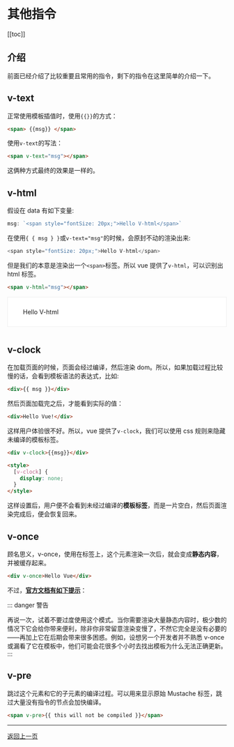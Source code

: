 # 其他指令

[[toc]]

## 介绍

前面已经介绍了比较重要且常用的指令，剩下的指令在这里简单的介绍一下。

## v-text

正常使用模板插值时，使用`{{}}`的方式：

```html
<span> {{msg}} </span>
```

使用`v-text`的写法：

```html
<span v-text="msg"></span>
```

这俩种方式最终的效果是一样的。

## v-html

假设在 data 有如下变量:

```js
msg: `<span style="fontSize: 20px;">Hello V-html</span>`
```

在使用`{ { msg } }`或`v-text="msg"`的时候，会原封不动的渲染出来:

```js
<span style="fontSize: 20px;">Hello V-html</span>
```

但是我们的本意是渲染出一个`<span>`标签。所以 vue 提供了`v-html`，可以识别出 html 标签。

```html
<span v-html="msg"></span>
```

<div style="background: #fff; border: 1px solid #eee;padding: 25px 35px; margin-top: 10px; margin-bottom: 40px;">
    <span style="fontSize: 20px;">Hello V-html</span>
</div>

## v-clock

在加载页面的时候，页面会经过编译，然后渲染 dom。所以，如果加载过程比较慢的话，会看到模板语法的表达式，比如:

```html
<div>{{ msg }}</div>
```

然后页面加载完之后，才能看到实际的值：

```html
<div>Hello Vue!</div>
```

这样用户体验很不好。所以，vue 提供了`v-clock`，我们可以使用 css 规则来隐藏未编译的模板标签。

```html
<div v-clock>{{msg}}</div>

<style>
  [v-clock] {
    display: none;
  }
</style>
```

这样设置后，用户便不会看到未经过编译的**模板标签**，而是一片空白，然后页面渲染完成后，便会恢复回来。

## v-once

顾名思义，v-once，使用在标签上，这个元素渲染一次后，就会变成**静态内容**，并被缓存起来。

```html
<div v-once>Hello Vue</div>
```

不过，**[官方文档有如下提示](https://cn.vuejs.org/v2/guide/components-edge-cases.html#%E9%80%9A%E8%BF%87-v-once-%E5%88%9B%E5%BB%BA%E4%BD%8E%E5%BC%80%E9%94%80%E7%9A%84%E9%9D%99%E6%80%81%E7%BB%84%E4%BB%B6)**：

::: danger 警告

再说一次，试着不要过度使用这个模式。当你需要渲染大量静态内容时，极少数的情况下它会给你带来便利，除非你非常留意渲染变慢了，不然它完全是没有必要的——再加上它在后期会带来很多困惑。例如，设想另一个开发者并不熟悉 v-once 或漏看了它在模板中，他们可能会花很多个小时去找出模板为什么无法正确更新。
:::

## v-pre

跳过这个元素和它的子元素的编译过程。可以用来显示原始 Mustache 标签，跳过大量没有指令的节点会加快编译。

```html
<span v-pre>{{ this will not be compiled }}</span>
```

---

<a href="javascript:history.go(-1)">返回上一页</a>
